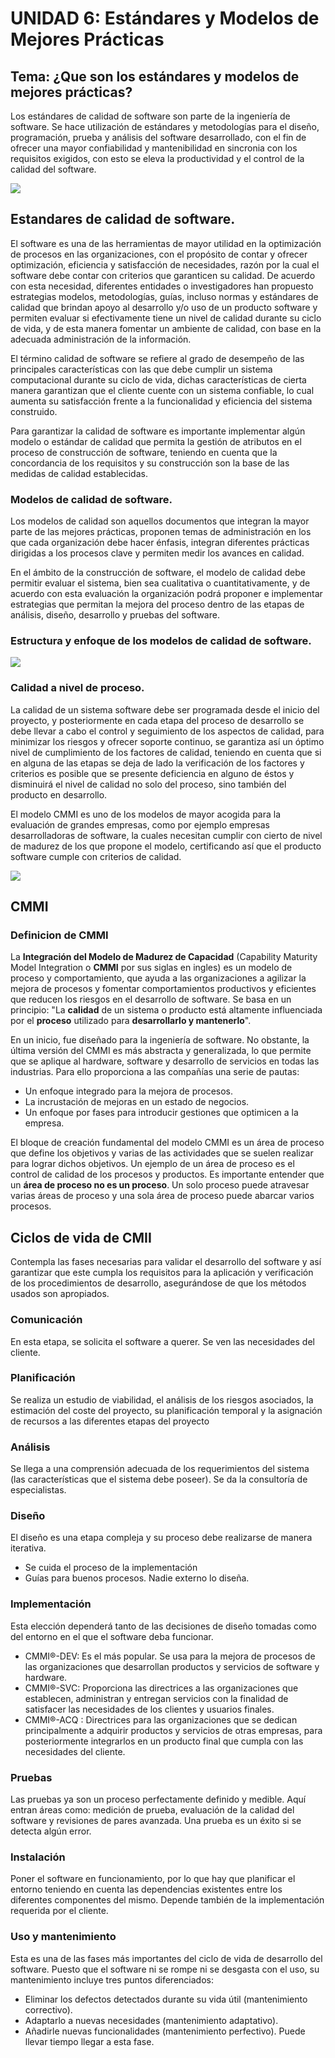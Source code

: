 # **UNIDAD 6: Estándares y Modelos de Mejores Prácticas**

## **Tema: ¿Que son los estándares y modelos de mejores prácticas?**

Los estándares de calidad de software son parte de la ingeniería de software. Se hace utilización de estándares y metodologías para el diseño, programación, prueba y análisis del software desarrollado, con el fin de ofrecer una mayor confiabilidad y mantenibilidad en sincronia con los requisitos exigidos, con esto se eleva la productividad y el control de la calidad del software.

![](https://x.utel.edu.mx/repositorios/uploads/2020/07/M1DIS05B.jpg)

## Estandares de calidad de software.
El software es una de las herramientas de mayor utilidad en la optimización de procesos en las organizaciones, con el propósito de contar y ofrecer optimización, eficiencia y satisfacción de necesidades, razón por la cual el software debe contar con criterios que garanticen su calidad. De acuerdo con esta necesidad, diferentes entidades o investigadores han propuesto estrategias modelos, metodologías, guías, incluso normas y estándares de calidad que brindan apoyo al desarrollo y/o uso de un producto software y permiten evaluar si efectivamente tiene un nivel de calidad durante su ciclo de vida, y de esta manera fomentar un ambiente de calidad, con base en la adecuada administración de la información.

El término calidad de software se refiere al grado de desempeño de las principales características con las que debe cumplir un sistema computacional durante su ciclo de vida, dichas características de cierta manera garantizan que el cliente cuente con un sistema confiable, lo cual aumenta su satisfacción frente a la funcionalidad y eficiencia del sistema construido.

Para garantizar la calidad de software es importante implementar algún modelo o estándar de calidad que permita la gestión de atributos en el proceso de construcción de software, teniendo en cuenta que la concordancia de los requisitos y su construcción son la base de las medidas de calidad establecidas.

### Modelos de calidad de software.

Los modelos de calidad son aquellos documentos que integran la mayor parte de las mejores prácticas, proponen temas de administración en los que cada organización debe hacer énfasis, integran diferentes prácticas dirigidas a los procesos clave y permiten medir los avances en calidad.

En el ámbito de la construcción de software, el modelo de calidad debe permitir evaluar el sistema, bien sea cualitativa o cuantitativamente, y de acuerdo con esta evaluación la organización podrá proponer e implementar estrategias que permitan la mejora del proceso dentro de las etapas de análisis, diseño, desarrollo y pruebas del software.
###  Estructura y enfoque de los modelos de calidad de software.

![](https://www.redalyc.org/journal/2654/265452747018/1900-3803-entra-13-01-00236-gf1.png)

### Calidad a nivel de proceso.

La calidad de un sistema software debe ser programada desde el inicio del proyecto, y posteriormente en cada etapa del proceso de desarrollo se debe llevar a cabo el control y seguimiento de los aspectos de calidad, para minimizar los riesgos y ofrecer soporte continuo, se garantiza así un óptimo nivel de cumplimiento de los factores de calidad, teniendo en cuenta que si en alguna de las etapas se deja de lado la verificación de los factores y criterios es posible que se presente deficiencia en alguno de éstos y disminuirá el nivel de calidad no solo del proceso, sino también del producto en desarrollo.

El modelo CMMI es uno de los modelos de mayor acogida para la evaluación de grandes empresas, como por ejemplo empresas desarrolladoras de software, la cuales necesitan cumplir con cierto de nivel de madurez de los que propone el modelo, certificando así que el producto software cumple con criterios de calidad.

![](https://gbitcorp.com/site/assets/files/1724/cmmi2.471x0-is.png)

## CMMI

### Definicion de CMMI

[](https://www.globalbit.co/wp-content/uploads/2019/07/cmmi-cover-blog.png)

La **Integración del Modelo de Madurez de Capacidad** (Capability Maturity Model Integration o **CMMI** por sus siglas en ingles) es un modelo de proceso y comportamiento, que ayuda a las organizaciones a agilizar la mejora de procesos y fomentar comportamientos productivos y eficientes que reducen los riesgos en el desarrollo de software.
Se basa en un principio: "La **calidad** de un sistema o producto está altamente influenciada por el **proceso** utilizado para **desarrollarlo y mantenerlo**".

En un inicio, fue diseñado para la ingeniería de software. No obstante, la última versión del CMMI es más abstracta y generalizada, lo que permite que se aplique al hardware, software y desarrollo de servicios en todas las industrias. Para ello proporciona a las compañías una serie de pautas:

- Un enfoque integrado para la mejora de procesos.
- La incrustación de mejoras en un estado de negocios.
- Un enfoque por fases para introducir gestiones que optimicen a la empresa.

El bloque de creación fundamental del modelo CMMI es un área de proceso que define los objetivos y varias de las actividades que se suelen realizar para lograr dichos objetivos. Un ejemplo de un área de proceso es el control de calidad de los procesos y productos. Es importante entender que un **área de proceso no es un proceso**. Un solo proceso puede atravesar varias áreas de proceso y una sola área de proceso puede abarcar varios procesos.

## Ciclos de vida de CMII

[](https://www.webcreek.com/wp-content/uploads/2018/08/Aug8_Lifecycle_BlogWebsite1.jpg)

Contempla las fases necesarias para validar el desarrollo del software y así garantizar que este cumpla los requisitos para la aplicación y verificación de los procedimientos de desarrollo, asegurándose de que los métodos usados son apropiados.

### Comunicación
En esta etapa, se solicita el software a querer. Se ven las necesidades del cliente.

### Planificación
Se realiza un estudio de viabilidad, el análisis de los riesgos asociados, la estimación del coste del proyecto, su planificación temporal y la asignación de recursos a las diferentes etapas del proyecto

### Análisis
Se llega a una comprensión adecuada de los requerimientos del sistema (las características que el sistema debe poseer). Se da la consultoría de especialistas.

### Diseño
El diseño es una etapa compleja y su proceso debe realizarse de manera iterativa.
* Se cuida el proceso de la implementación
* Guías para buenos procesos. Nadie externo lo diseña.

### Implementación
Esta elección dependerá tanto de las decisiones de diseño tomadas como del entorno en el que el software deba funcionar.
* CMMI®-DEV: Es el más popular. Se usa para la mejora de procesos de las organizaciones que desarrollan productos y servicios de software y hardware.
* CMMI®-SVC: Proporciona las directrices a las organizaciones que establecen, administran  y entregan servicios con la finalidad de satisfacer las necesidades de los clientes y usuarios finales.
* CMMI®-ACQ : Directrices para las organizaciones que se dedican principalmente a adquirir productos y servicios de otras empresas, para posteriormente integrarlos en un producto final que cumpla con las necesidades del cliente.

### Pruebas
Las pruebas ya son un proceso perfectamente definido y medible. Aquí entran áreas como: medición de prueba, evaluación de la calidad del software y revisiones de pares avanzada. Una prueba es un éxito si se detecta algún error.

### Instalación
Poner el software en funcionamiento, por lo que hay que planificar el entorno teniendo en cuenta las dependencias existentes entre los diferentes componentes del mismo. Depende también de la implementación requerida por el cliente.

### Uso y mantenimiento
Esta es una de las fases más importantes del ciclo de vida de desarrollo del software. Puesto que el software ni se rompe ni se desgasta con el uso, su mantenimiento incluye tres puntos diferenciados:
* Eliminar los defectos detectados durante su vida útil (mantenimiento correctivo).
* Adaptarlo a nuevas necesidades (mantenimiento adaptativo). 
* Añadirle nuevas funcionalidades (mantenimiento perfectivo).
Puede llevar tiempo llegar a esta fase.




